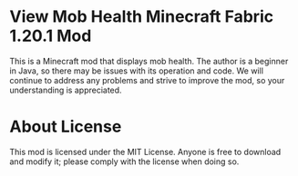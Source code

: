 # View Mob Health Minecraft Fabric 1.20.1 Mod
This is a Minecraft mod that displays mob health. The author is a beginner in Java, so there may be issues with its operation and code. We will continue to address any problems and strive to improve the mod, so your understanding is appreciated.
# About License
This mod is licensed under the MIT License. Anyone is free to download and modify it; please comply with the license when doing so.